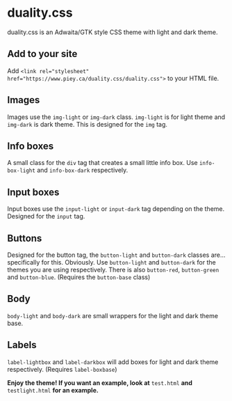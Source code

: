 # duality.css

duality.css is an Adwaita/GTK style CSS theme with light and dark theme.

## Add to your site

Add `<link rel="stylesheet" href="https://www.piey.ca/duality.css/duality.css">` to your HTML file.

## Images

Images use the `img-light` or `img-dark` class. `img-light` is for light theme and `img-dark` is dark theme. This is designed for the `img` tag.

## Info boxes

A small class for the `div` tag that creates a small little info box. Use `info-box-light` and `info-box-dark` respectively.

## Input boxes

Input boxes use the `input-light` or `input-dark` tag depending on the theme. Designed for the `input` tag.

## Buttons

Designed for the button tag, the `button-light` and `button-dark` classes are... specifically for this. Obviously. Use `button-light` and `button-dark` for the themes you are using respectively. There is also `button-red`, `button-green` and `button-blue`. (Requires the `button-base` class)

## Body

`body-light` and `body-dark` are small wrappers for the light and dark theme base.

## Labels

`label-lightbox` and `label-darkbox` will add boxes for light and dark theme respectively. (Requires `label-boxbase`)

**Enjoy the theme! If you want an example, look at** `test.html` **and** `testlight.html` **for an example.**
